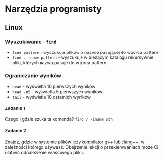 # Narzędzia programisty

## Linux

### Wyszukiwanie - `find`

* `find pattern` - wyszukuje plików o nazwie pasującej do wzorca pattern
* `find . -name pattern` - wyszukuje w bieżącym katalogu rekursywnie pliki, których nazwa pasuje do wzorca pattern

### Ograniczanie wyników

* `head` - wyświetla 10 pierwszych wyników
* `head -n5` - wyświetla 5 pierwszych wyników
* `tail` - wyświetla 10 ostatnich wyników

#### Zadanie 1

Czego i gdzie szuka ta komenda?
`find / -iname sth`

#### Zadanie 2

Znajdź, gdzie w systemie plików leży kompilator g++ lub clang++, w zależności którego używasz.
Obejrzenie lekcji o przekierowaniach może Ci ułatwić odnalezienie właściwego pliku.
